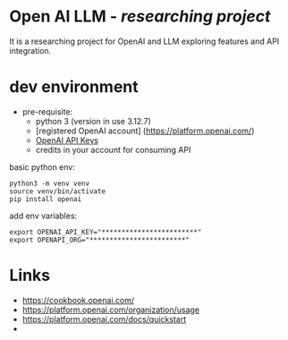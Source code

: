 # Open AI LLM - *researching project*

It is a researching project for OpenAI and LLM exploring features and API integration.

# dev environment

* pre-requisite:
  * python 3 (version in use 3.12.7)
  * [registered OpenAI account] (https://platform.openai.com/)
  * [OpenAI API Keys]([https://](https://platform.openai.com/organization/api-keys))
  * credits in your account for consuming API

basic python env:
```
python3 -m venv venv
source venv/bin/activate
pip install openai
```

add env variables:
```
export OPENAI_API_KEY="************************"
export OPENAPI_ORG="************************"
```

# Links
* https://cookbook.openai.com/
* https://platform.openai.com/organization/usage
* https://platform.openai.com/docs/quickstart
* 
